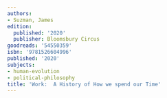 ```yaml
---
authors:
- Suzman, James
edition:
  published: '2020'
  publisher: Bloomsbury Circus
goodreads: '54550359'
isbn: '9781526604996'
published: '2020'
subjects:
- human-evolution
- political-philosophy
title: 'Work:  A History of How we spend our Time'
---
```


